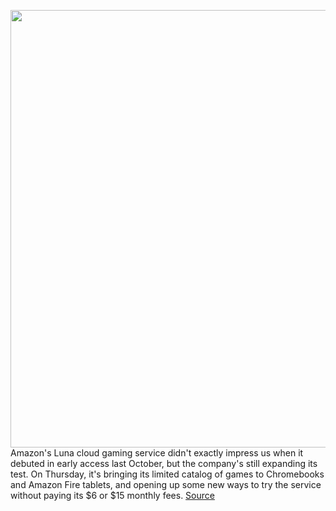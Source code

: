<img src='https://cdn.vox-cdn.com/thumbor/-kFaVj3dw9gI3QflDjdIjtAARs0=/0x0:2040x1148/1200x800/filters:focal(857x411:1183x737)/cdn.vox-cdn.com/uploads/chorus_image/image/69833909/_DSC6805_2.0.jpg' width='700px' /><br/>
Amazon's Luna cloud gaming service didn't exactly impress us when it debuted in early access last October, but the company's still expanding its test. On Thursday, it's bringing its limited catalog of games to Chromebooks and Amazon Fire tablets, and opening up some new ways to try the service without paying its $6 or $15 monthly fees.
<a href='https://www.theverge.com/2021/9/9/22663811/amazon-luna-fire-tablet-chromebook-family-retro-channels'> Source <a/>